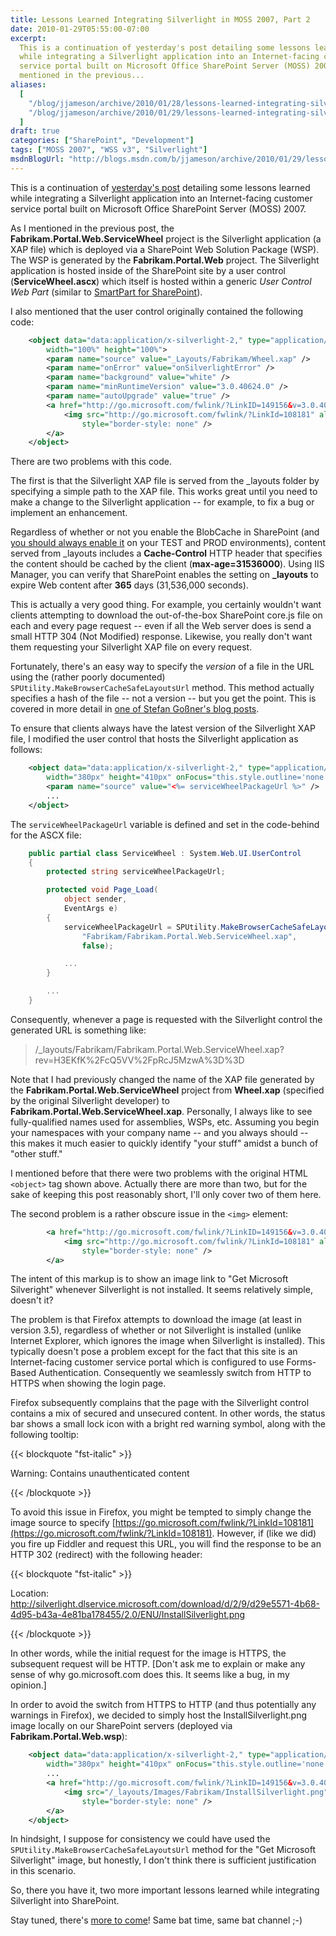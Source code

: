 ```yaml
---
title: Lessons Learned Integrating Silverlight in MOSS 2007, Part 2
date: 2010-01-29T05:55:00-07:00
excerpt:
  This is a continuation of yesterday's post detailing some lessons learned
  while integrating a Silverlight application into an Internet-facing customer
  service portal built on Microsoft Office SharePoint Server (MOSS) 2007. As I
  mentioned in the previous...
aliases:
  [
    "/blog/jjameson/archive/2010/01/28/lessons-learned-integrating-silverlight-in-moss-2007-part-2.aspx",
    "/blog/jjameson/archive/2010/01/29/lessons-learned-integrating-silverlight-in-moss-2007-part-2.aspx",
  ]
draft: true
categories: ["SharePoint", "Development"]
tags: ["MOSS 2007", "WSS v3", "Silverlight"]
msdnBlogUrl: "http://blogs.msdn.com/b/jjameson/archive/2010/01/29/lessons-learned-integrating-silverlight-in-moss-2007-part-2.aspx"
---
```


This is a continuation of
[yesterday's post](/blog/jjameson/2010/01/28/lessons-learned-integrating-silverlight-in-moss-2007-part-1)
detailing some lessons learned while integrating a Silverlight application into
an Internet-facing customer service portal built on Microsoft Office SharePoint
Server (MOSS) 2007.

As I mentioned in the previous post, the **Fabrikam.Portal.Web.ServiceWheel**
project is the Silverlight application (a XAP file) which is deployed via a
SharePoint Web Solution Package (WSP). The WSP is generated by the
**Fabrikam.Portal.Web** project. The Silverlight application is hosted inside of
the SharePoint site by a user control (**ServiceWheel.ascx**) which itself is
hosted within a generic *User Control Web Part* (similar to
[SmartPart for SharePoint](http://www.codeplex.com/smartpart)).

I also mentioned that the user control originally contained the following code:

```XML
    <object data="data:application/x-silverlight-2," type="application/x-silverlight-2"
        width="100%" height="100%">
        <param name="source" value="_Layouts/Fabrikam/Wheel.xap" />
        <param name="onError" value="onSilverlightError" />
        <param name="background" value="white" />
        <param name="minRuntimeVersion" value="3.0.40624.0" />
        <param name="autoUpgrade" value="true" />
        <a href="http://go.microsoft.com/fwlink/?LinkID=149156&v=3.0.40624.0" style="text-decoration: none">
            <img src="http://go.microsoft.com/fwlink/?LinkId=108181" alt="Get Microsoft Silverlight"
                style="border-style: none" />
        </a>
    </object>
```

There are two problems with this code.

The first is that the Silverlight XAP file is served from the \_layouts folder
by specifying a simple path to the XAP file. This works great until you need to
make a change to the Silverlight application -- for example, to fix a bug or
implement an enhancement.

Regardless of whether or not you enable the BlobCache in SharePoint (and
[you should always enable it](/blog/jjameson/2009/03/27/always-enable-disk-based-caching-in-moss-2007)
on your TEST and PROD environments), content served from \_layouts includes a
**Cache-Control** HTTP header that specifies the content should be cached by the
client (**max-age=31536000**). Using IIS Manager, you can verify that SharePoint
enables the setting on **\_layouts** to expire Web content after **365** days
(31,536,000 seconds).

This is actually a very good thing. For example, you certainly wouldn't want
clients attempting to download the out-of-the-box SharePoint core.js file on
each and every page request -- even if all the Web server does is send a small
HTTP 304 (Not Modified) response. Likewise, you really don't want them
requesting your Silverlight XAP file on every request.

Fortunately, there's an easy way to specify the *version* of a file in the URL
using the (rather poorly documented) ` SPUtility.MakeBrowserCacheSafeLayoutsUrl`
method. This method actually specifies a hash of the file -- not a version --
but you get the point. This is covered in more detail in
[one of Stefan Goßner's blog posts](http://blogs.technet.com/stefan_gossner/archive/2009/04/08/how-to-create-a-browser-cache-save-url-to-a-javascript-or-css-file-in-sharepoint.aspx).

To ensure that clients always have the latest version of the Silverlight XAP
file, I modified the user control that hosts the Silverlight application as
follows:

```XML
    <object data="data:application/x-silverlight-2," type="application/x-silverlight-2"
        width="380px" height="410px" onFocus="this.style.outline='none';">
        <param name="source" value="<%= serviceWheelPackageUrl %>" />
        ...
    </object>
```

The `serviceWheelPackageUrl` variable is defined and set in the code-behind for
the ASCX file:

```C#
    public partial class ServiceWheel : System.Web.UI.UserControl
    {
        protected string serviceWheelPackageUrl;

        protected void Page_Load(
            object sender,
            EventArgs e)
        {
            serviceWheelPackageUrl = SPUtility.MakeBrowserCacheSafeLayoutsUrl(
                "Fabrikam/Fabrikam.Portal.Web.ServiceWheel.xap",
                false);

            ...
        }

        ...
    }
```

Consequently, whenever a page is requested with the Silverlight control the
generated URL is something like:

> /\_layouts/Fabrikam/Fabrikam.Portal.Web.ServiceWheel.xap?rev=H3EKfK%2FcQ5VV%2FpRcJ5MzwA%3D%3D

Note that I had previously changed the name of the XAP file generated by the
**Fabrikam.Portal.Web.ServiceWheel** project from **Wheel.xap** (specified by
the original Silverlight developer) to **Fabrikam.Portal.Web.ServiceWheel.xap**.
Personally, I always like to see fully-qualified names used for assemblies,
WSPs, etc. Assuming you begin your namespaces with your company name -- and you
always should -- this makes it much easier to quickly identify "your stuff"
amidst a bunch of "other stuff."

I mentioned before that there were two problems with the original HTML
`<object>` tag shown above. Actually there are more than two, but for the sake
of keeping this post reasonably short, I'll only cover two of them here.

The second problem is a rather obscure issue in the `<img>` element:

```XML
        <a href="http://go.microsoft.com/fwlink/?LinkID=149156&v=3.0.40624.0" style="text-decoration: none">
            <img src="http://go.microsoft.com/fwlink/?LinkId=108181" alt="Get Microsoft Silverlight"
                style="border-style: none" />
        </a>
```

The intent of this markup is to show an image link to "Get Microsoft Silveright"
whenever Silverlight is not installed. It seems relatively simple, doesn't it?

The problem is that Firefox attempts to download the image (at least in version
3.5), regardless of whether or not Silverlight is installed (unlike Internet
Explorer, which ignores the image when Silverlight is installed). This typically
doesn't pose a problem except for the fact that this site is an Internet-facing
customer service portal which is configured to use Forms-Based Authentication.
Consequently we seamlessly switch from HTTP to HTTPS when showing the login
page.

Firefox subsequently complains that the page with the Silverlight control
contains a mix of secured and unsecured content. In other words, the status bar
shows a small lock icon with a bright red warning symbol, along with the
following tooltip:

{{< blockquote "fst-italic" >}}

Warning: Contains unauthenticated content

{{< /blockquote >}}

To avoid this issue in Firefox, you might be tempted to simply change the image
source to specify
[https://go.microsoft.com/fwlink/?LinkId=108181](https://go.microsoft.com/fwlink/?LinkId=108181).
However, if (like we did) you fire up Fiddler and request this URL, you will
find the response to be an HTTP 302 (redirect) with the following header:

{{< blockquote "fst-italic" >}}

Location:
http://silverlight.dlservice.microsoft.com/download/d/2/9/d29e5571-4b68-4d95-b43a-4e81ba178455/2.0/ENU/InstallSilverlight.png

{{< /blockquote >}}

In other words, while the initial request for the image is HTTPS, the subsequent
request will be HTTP. [Don't ask me to explain or make any sense of why
go.microsoft.com does this. It seems like a bug, in my opinion.]

In order to avoid the switch from HTTPS to HTTP (and thus potentially any
warnings in Firefox), we decided to simply host the InstallSilverlight.png image
locally on our SharePoint servers (deployed via **Fabrikam.Portal.Web.wsp**):

```XML
    <object data="data:application/x-silverlight-2," type="application/x-silverlight-2"
        width="380px" height="410px" onFocus="this.style.outline='none';">
        ...
        <a href="http://go.microsoft.com/fwlink/?LinkID=149156&v=3.0.40624.0" style="text-decoration: none">
            <img src="/_layouts/Images/Fabrikam/InstallSilverlight.png" alt="Get Microsoft Silverlight"
                style="border-style: none" />
        </a>
    </object>
```

In hindsight, I suppose for consistency we could have used the ` SPUtility.MakeBrowserCacheSafeLayoutsUrl` method for the "Get Microsoft
Silverlight" image, but honestly, I don't think there is sufficient
justification in this scenario.

So, there you have it, two more important lessons learned while integrating
Silverlight into SharePoint.

Stay tuned, there's
[more to come](/blog/jjameson/2010/01/30/lessons-learned-integrating-silverlight-in-moss-2007-part-3)!
Same bat time, same bat channel ;-)
